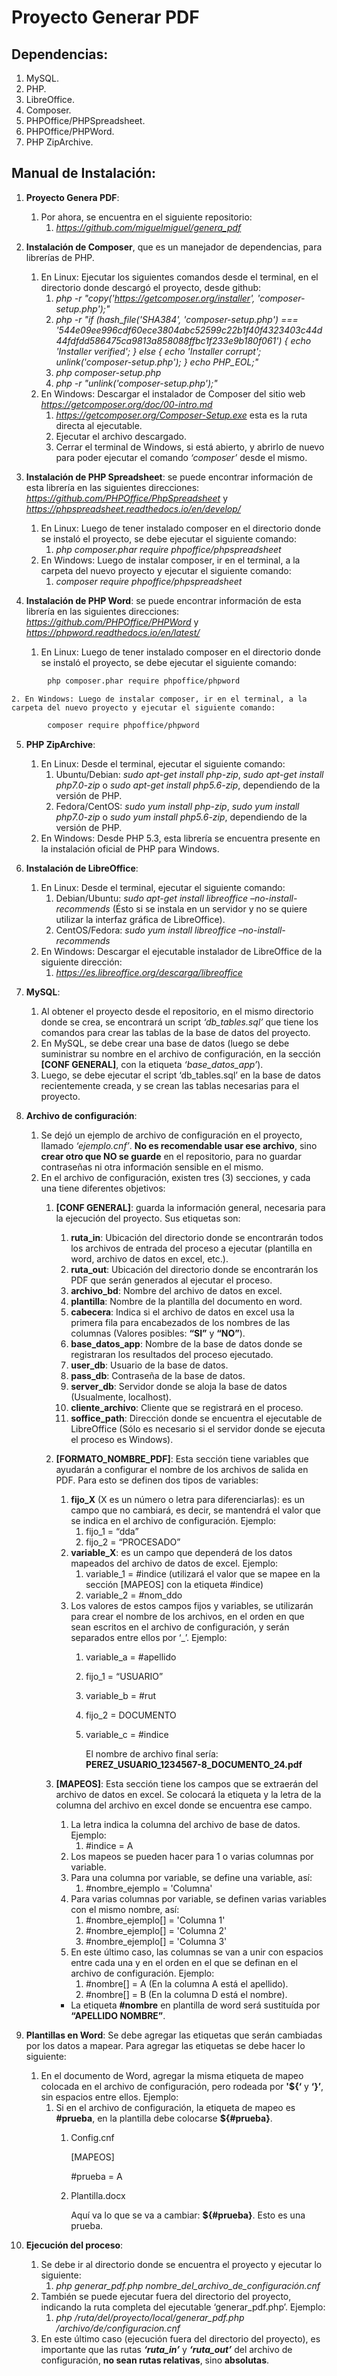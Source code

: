 # Proyecto Generar PDF

## Dependencias:
1. MySQL.
2. PHP.
3. LibreOffice.
4. Composer.
5. PHPOffice/PHPSpreadsheet.
6. PHPOffice/PHPWord.
7. PHP ZipArchive.

## Manual de Instalación:

1. **Proyecto Genera PDF**:
    1. Por ahora, se encuentra en el siguiente repositorio:
        1. *https://github.com/miguelmiguel/genera_pdf*

2. **Instalación de Composer**, que es un manejador de dependencias, para librerías de PHP.
    1. En Linux: Ejecutar los siguientes comandos desde el terminal, en el directorio donde descargó el proyecto, desde github:
        1. *php -r "copy('https://getcomposer.org/installer', 'composer-setup.php');"*
        2. *php -r "if (hash_file('SHA384', 'composer-setup.php') === '544e09ee996cdf60ece3804abc52599c22b1f40f4323403c44d44fdfdd586475ca9813a858088ffbc1f233e9b180f061') { echo 'Installer verified'; } else { echo 'Installer corrupt'; unlink('composer-setup.php'); } echo PHP_EOL;"*
        3. *php composer-setup.php*
        4. *php -r "unlink('composer-setup.php');"*
    2. En Windows: Descargar el instalador de Composer del sitio web *https://getcomposer.org/doc/00-intro.md* 
        1. *https://getcomposer.org/Composer-Setup.exe* esta es la ruta directa al ejecutable.
        2. Ejecutar el archivo descargado.
        3. Cerrar el terminal de Windows, si está abierto, y abrirlo de nuevo para poder ejecutar el comando *‘composer’* desde el mismo. 

3. **Instalación de PHP Spreadsheet**: se puede encontrar información de esta librería en las siguientes direcciones: *https://github.com/PHPOffice/PhpSpreadsheet* y *https://phpspreadsheet.readthedocs.io/en/develop/* 
    1. En Linux: Luego de tener instalado composer en el directorio donde se instaló el proyecto, se debe ejecutar el siguiente comando:
        1. *php composer.phar require phpoffice/phpspreadsheet*
    2. En Windows: Luego de instalar composer, ir en el terminal, a la carpeta del nuevo proyecto y ejecutar el siguiente comando:
        1. *composer require phpoffice/phpspreadsheet*

4. **Instalación de PHP Word**: se puede encontrar información de esta librería en las siguientes direcciones: *https://github.com/PHPOffice/PHPWord* y *https://phpword.readthedocs.io/en/latest/*
    1. En Linux: Luego de tener instalado composer en el directorio donde se instaló el proyecto, se debe ejecutar el siguiente comando:
```sh
        php composer.phar require phpoffice/phpword
```
    2. En Windows: Luego de instalar composer, ir en el terminal, a la carpeta del nuevo proyecto y ejecutar el siguiente comando:
```sh
        composer require phpoffice/phpword
```

5. **PHP ZipArchive**:
    1. En Linux: Desde el terminal, ejecutar el siguiente comando:
        1. Ubuntu/Debian: *sudo apt-get install php-zip*, *sudo apt-get install php7.0-zip* o *sudo apt-get install php5.6-zip*, dependiendo de la versión de PHP. 
        2. Fedora/CentOS: *sudo yum install php-zip*, *sudo yum install php7.0-zip* o *sudo yum install php5.6-zip*, dependiendo de la versión de PHP. 
    2. En Windows: Desde PHP 5.3, esta librería se encuentra presente en la instalación oficial de PHP para Windows.

6. **Instalación de LibreOffice**:
    1. En Linux: Desde el terminal, ejecutar el siguiente comando: 
        1. Debian/Ubuntu: *sudo apt-get install libreoffice –no-install-recommends* (Ésto si se instala en un servidor y no se quiere utilizar la interfaz gráfica de LibreOffice).
        2. CentOS/Fedora:  *sudo yum install libreoffice –no-install-recommends*
    2. En Windows: Descargar el ejecutable instalador de LibreOffice de la siguiente dirección:
        1. *https://es.libreoffice.org/descarga/libreoffice* 

7. **MySQL**:
    1. Al obtener el proyecto desde el repositorio, en el mismo directorio donde se crea, se encontrará un script *‘db_tables.sql’* que tiene los comandos para crear las tablas de la base de datos del proyecto.
    2. En MySQL, se debe crear una base de datos (luego se debe suministrar su nombre en el archivo de configuración, en la sección **[CONF GENERAL]**, con la etiqueta *‘base_datos_app’*).
    3. Luego, se debe ejecutar el script ‘db_tables.sql’ en la base de datos recientemente creada, y se crean las tablas necesarias para el proyecto.

8. **Archivo de configuración**:
    1. Se dejó un ejemplo de archivo de configuración en el proyecto, llamado *‘ejemplo.cnf’*. **No es recomendable usar ese archivo**, sino **crear otro que NO se guarde** en el repositorio, para no guardar contraseñas ni otra información sensible en el mismo.
    2. En el archivo de configuración, existen tres (3) secciones, y cada una tiene diferentes objetivos:
        1. **[CONF GENERAL]**: guarda la información general, necesaria para la ejecución del proyecto. Sus etiquetas son:
            1. **ruta_in**: Ubicación del directorio donde se encontrarán todos los archivos de entrada del proceso a ejecutar (plantilla en word, archivo de datos en excel, etc.).
            2. **ruta_out**: Ubicación del directorio donde se encontrarán los PDF que serán generados al ejecutar el proceso.
            3. **archivo_bd**: Nombre del archivo de datos en excel.
            4. **plantilla**: Nombre de la plantilla del documento en word.
            5. **cabecera**: Indica si el archivo de datos en excel usa la primera fila para encabezados de los nombres de las columnas (Valores posibles: **“SI”** y **“NO”**).
            6. **base_datos_app**: Nombre de la base de datos donde se registraran los resultados del proceso ejecutado.
            7. **user_db**: Usuario de la base de datos.
            8. **pass_db**: Contraseña de la base de datos.
            9. **server_db**: Servidor donde se aloja la base de datos (Usualmente, localhost).
            10. **cliente_archivo**: Cliente que se registrará en el proceso.
            11. **soffice_path**: Dirección donde se encuentra el ejecutable de LibreOffice (Sólo es necesario si el servidor donde se ejecuta el proceso es Windows).
        2. **[FORMATO_NOMBRE_PDF]**: Esta sección tiene variables que ayudarán a configurar el nombre de los archivos de salida en PDF. Para esto se definen dos tipos de variables:
            1. **fijo_X** (X es un número o letra para diferenciarlas): es un campo que no cambiará, es decir, se mantendrá el valor que se indica en el archivo de configuración. Ejemplo:
                1. fijo_1 = “dda”
                2. fijo_2 = “PROCESADO”
            2. **variable_X**: es un campo que dependerá de los datos mapeados del archivo de datos de excel. Ejemplo:
                1. variable_1 = #indice (utilizará el valor que se mapee en la sección [MAPEOS] con la etiqueta #indice)
                2. variable_2 = #nom_ddo
            3. Los valores de estos campos fijos y variables, se utilizarán para crear el nombre de los archivos, en el orden en que sean escritos en el archivo de configuración, y serán separados entre ellos por ‘_’. Ejemplo:
                1. variable_a = #apellido
                2. fijo_1 = “USUARIO”
                3. variable_b = #rut
                4. fijo_2 = DOCUMENTO
                5. variable_c = #indice
                
                   El nombre de archivo final sería:
                   **PEREZ_USUARIO_1234567-8_DOCUMENTO_24.pdf**
                   
        3. **[MAPEOS]**: Esta sección tiene los campos que se extraerán del archivo de datos en excel. Se colocará la etiqueta y la letra de la columna del archivo en excel donde se encuentra ese campo. 
            1. La letra indica la columna del archivo de base de datos. Ejemplo:
                1. #indice = A
            2. Los mapeos se pueden hacer para 1 o varias columnas por variable.
            3. Para una columna por variable, se define una variable, así: 
                1. #nombre_ejemplo = 'Columna'
            4. Para varias columnas por variable, se definen varias variables con el mismo nombre, así:
                1. #nombre_ejemplo[] = 'Columna 1'
                2. #nombre_ejemplo[] = 'Columna 2'
                3. #nombre_ejemplo[] = 'Columna 3'
            5. En este último caso, las columnas se van a unir con espacios entre cada una y en el orden en el que se definan en el archivo de configuración. Ejemplo:
                1. #nombre[] = A (En la columna A está el apellido).
                2. #nombre[] = B (En la columna D está el nombre).
            * La etiqueta **#nombre** en plantilla de word será sustituída por **“APELLIDO NOMBRE”**.

9. **Plantillas en Word**: Se debe agregar las etiquetas que serán cambiadas por los datos a mapear. Para agregar las etiquetas se debe hacer lo siguiente:
    1. En el documento de Word, agregar la misma etiqueta de mapeo colocada en el archivo de configuración, pero rodeada por **'${‘** y **‘}’**, sin espacios entre ellos. Ejemplo:
        1. Si en el archivo de configuración, la etiqueta de mapeo es **#prueba**, en la plantilla debe colocarse **${#prueba}**.
            1. Config.cnf 
            
               [MAPEOS]
               
               #prueba = A
               
            2. Plantilla.docx
            
               Aquí va lo que se va a cambiar: **${#prueba}**. Esto es una prueba.
                
10. **Ejecución del proceso**: 
    1. Se debe ir al directorio donde se encuentra el proyecto y ejecutar lo siguiente:
        1. *php  generar_pdf.php  nombre_del_archivo_de_configuración.cnf* 
    2. También se puede ejecutar fuera del directorio del proyecto, indicando la ruta completa del ejecutable ‘generar_pdf.php’. Ejemplo:
        1. *php /ruta/del/proyecto/local/generar_pdf.php /archivo/de/configuracion.cnf*
    3. En este último caso (ejecución fuera del directorio del proyecto), es importante que las rutas **_‘ruta_in’_** y **_‘ruta_out’_** del archivo de configuración, **no sean rutas relativas**, sino **absolutas**.
